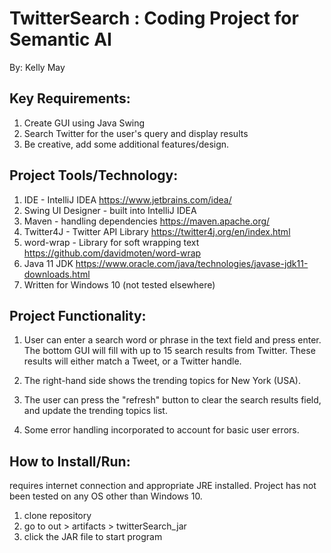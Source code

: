 # TwitterSearch : Coding Project for Semantic AI
By: Kelly May

## Key Requirements:
1. Create GUI using Java Swing
2. Search Twitter for the user's query and display results
3. Be creative, add some additional features/design. 

## Project Tools/Technology: 
1. IDE -  IntelliJ IDEA https://www.jetbrains.com/idea/
2. Swing UI Designer - built into IntelliJ IDEA
3. Maven - handling dependencies  https://maven.apache.org/
4. Twitter4J - Twitter API Library https://twitter4j.org/en/index.html
5. word-wrap - Library for soft wrapping text https://github.com/davidmoten/word-wrap
6. Java 11 JDK https://www.oracle.com/java/technologies/javase-jdk11-downloads.html 
7. Written for Windows 10 (not tested elsewhere) 

## Project Functionality:
1. User can enter a search word or phrase in the text field and press enter. 
   The bottom GUI will fill with up to 15 search results from Twitter. 
   These results will either match a Tweet, or a Twitter handle.
   
2. The right-hand side shows the trending topics for New York (USA). 

3. The user can press the "refresh" button to clear the search results field, and update the trending 
    topics list.
   
4. Some error handling incorporated to account for basic user errors. 

## How to Install/Run:
requires internet connection and appropriate JRE installed. Project has not been tested on any OS other than Windows 10. 

1. clone repository
2. go to out > artifacts > twitterSearch_jar 
3. click the JAR file to start program

